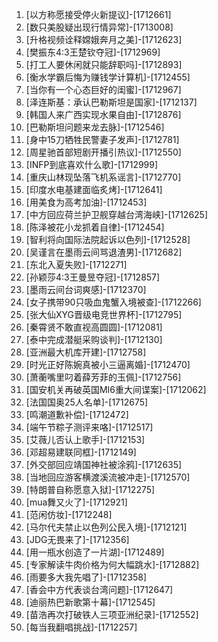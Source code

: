 
1. [以方称愿接受停火新提议]-[1712661]
1. [数只美股疑出现行情异常]-[1713008]
1. [升格视频诠释嫦娥奔月之美]-[1712623]
1. [樊振东4:3王楚钦夺冠]-[1712969]
1. [打工人要休闲就只能辞职吗]-[1712893]
1. [衡水学霸后悔为赚钱学计算机]-[1712455]
1. [当你有一个心态巨好的闺蜜]-[1712967]
1. [泽连斯基：承认巴勒斯坦是国家]-[1712137]
1. [韩国人来广西实现水果自由]-[1712876]
1. [巴勒斯坦问题来龙去脉]-[1712546]
1. [身中15刀牺牲民警妻子发声]-[1712781]
1. [周星驰首部短剧开播引热议]-[1712550]
1. [INFP到底喜欢什么歌]-[1712999]
1. [重庆山林现坠落飞机系谣言]-[1712770]
1. [印度水电基建面临炙烤]-[1712641]
1. [用美食为高考加油]-[1712453]
1. [中方回应荷兰护卫舰穿越台湾海峡]-[1712625]
1. [陈泽被花小龙抓着自律]-[1712454]
1. [智利将向国际法院起诉以色列]-[1712528]
1. [吴谨言在墨雨云间骂退渣男]-[1712682]
1. [东北入夏失败]-[1712271]
1. [孙颖莎4:3王曼昱夺冠]-[1712857]
1. [墨雨云间台词爽感]-[1712370]
1. [女子携带90只吸血鬼蟹入境被查]-[1712266]
1. [张大仙XYG晋级电竞世界杯]-[1712795]
1. [秦霄贤不敢直视高圆圆]-[1712081]
1. [泰中完成潜艇采购谈判]-[1712130]
1. [亚洲最大机库开建]-[1712758]
1. [时光正好陈婉真被小三逼离婚]-[1712470]
1. [萧蘅嘴里叼着薛芳菲的玉佩]-[1712756]
1. [国安机关再破英国MI6重大间谍案]-[1712062]
1. [法国国奥25人名单]-[1712675]
1. [鸣潮道歉补偿]-[1712472]
1. [端午节粽子测评来咯]-[1712517]
1. [艾薇儿否认上歌手]-[1712153]
1. [邓超易建联同框]-[1712149]
1. [外交部回应靖国神社被涂鸦]-[1712635]
1. [当地回应游客横渡溪流被冲走]-[1712570]
1. [特朗普自称愿意入狱]-[1712275]
1. [mua舞又火了]-[1712921]
1. [范闲仿妆]-[1712248]
1. [马尔代夫禁止以色列公民入境]-[1712121]
1. [JDG无畏来了]-[1712356]
1. [用一瓶水创造了一片湖]-[1712489]
1. [专家解读牛肉价格为何大幅跳水]-[1712882]
1. [雨要多大我先唱了]-[1712358]
1. [香会中方代表谈台湾问题]-[1712647]
1. [迪丽热巴新歌第十幕]-[1712545]
1. [苗浩再次打破铁人三项亚洲纪录]-[1712552]
1. [每当我翻唱挑战]-[1712257]